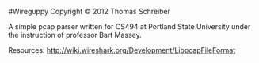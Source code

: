 #Wireguppy
Copyright © 2012 Thomas Schreiber

A simple pcap parser written for CS494 at Portland State University under the
instruction of professor Bart Massey. 

Resources:
http://wiki.wireshark.org/Development/LibpcapFileFormat
